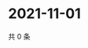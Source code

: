 # 2021-11-01

共 0 条

<!-- BEGIN WEIBO -->
<!-- 最后更新时间 Mon Nov 01 2021 11:14:50 GMT+0800 (China Standard Time) -->

<!-- END WEIBO -->
